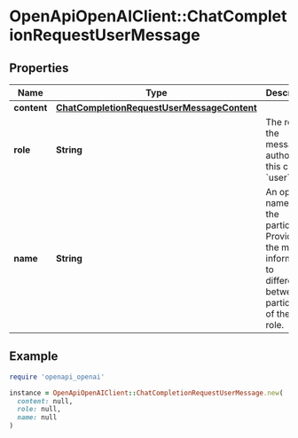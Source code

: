 # OpenApiOpenAIClient::ChatCompletionRequestUserMessage

## Properties

| Name | Type | Description | Notes |
| ---- | ---- | ----------- | ----- |
| **content** | [**ChatCompletionRequestUserMessageContent**](ChatCompletionRequestUserMessageContent.md) |  |  |
| **role** | **String** | The role of the messages author, in this case &#x60;user&#x60;. |  |
| **name** | **String** | An optional name for the participant. Provides the model information to differentiate between participants of the same role. | [optional] |

## Example

```ruby
require 'openapi_openai'

instance = OpenApiOpenAIClient::ChatCompletionRequestUserMessage.new(
  content: null,
  role: null,
  name: null
)
```


